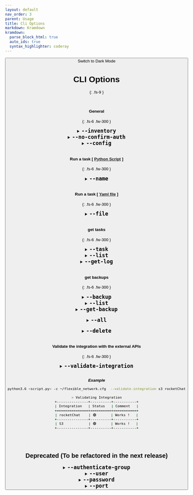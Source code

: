 ```yaml
---
layout: default
nav_order: 3
parent: Usage
title: Cli Options
markdown: Kramdown
kramdown:
  parse_block_html: true
  auto_ids: true
  syntax_highlighter: coderay
---
```


<button class="btn js-toggle-dark-mode">Switch to Dark Mode

<script>
const toggleDarkMode = document.querySelector('.js-toggle-dark-mode');

jtd.addEvent(toggleDarkMode, 'click', function(){
  if (jtd.getTheme() === 'dark') {
    jtd.setTheme('light');
    toggleDarkMode.textContent = 'Switch to Dark Mode';
  } else {
    jtd.setTheme('dark');
    toggleDarkMode.textContent = 'Switch to Light Mode';
  }
});
</script>

# CLI Options
{: .fs-9 }


<br>

#### General
{: .fs-6 .fw-300 }

<details markdown="1" id="--inventory">
  <summary markdown="span"> 
  <b style="font-size:20px"> <code>--inventory</code></b>
  </summary>
   A file that contains the devices to automate

   Optional
   {: .label .label-green }
   
   > This argument overrides the following option in the config file.
   >```ini
   >[general]
   >default_inventory = /etc/flexible-network/hosts
   >```

   ---

</details>


<details markdown="1" id="--no-confirm-auth">
  <summary markdown="span"> 
  <b style="font-size:20px"> <code>--no-confirm-auth</code></b>
  </summary>
  Skip Asking for confirmation if failed to connect to some deivces
  
  Optional
  {: .label .label-green }

  > The dfault Behavior is to ask you for confirmation before proceeding if failed to authenticate to some devices.
</details>


<details markdown="1" id="--config">
  <summary markdown='span'>
  <b style="font-size:20px"> <code>--config</code></b>
  </summary>
  Specify a custom configuration file path (Overrides the default configuration file path)
  
  Optional
  {: .label .label-green }

  > Default configuration file path is `/etc/flexible_network/flexible_network.cfg`

---

</details>

<br>

#### Run a task  [ [Python Script](./library_usage/library.md) ]
{: .fs-6 .fw-300 }

<details markdown="1" id="--name">
  <summary markdown='span'> 
  <b style="font-size:20px"> <code>--name</code></b>
  </summary>
   The task name

   Optional
   {: .label .label-yellow }
   
   > Each script run represents a task, Tasks state are stored in the local directory (small local DB)

   ---

</details>


<br>

#### Run a task  [ [Yaml file](./yaml_usage/yaml_manifest.md) ]
{: .fs-6 .fw-300 }


<details markdown="1" id="--file">
  <summary markdown='span'> 
  <b style="font-size:20px"> <code>--file</code></b>
  </summary>
  Pass a yaml file as input
  
  Optional
  {: .label .label-yellow }

  ---

</details>

<br>

#### get tasks
{: .fs-6 .fw-300 }


<details markdown="1" id="--task">
  <summary markdown='span'>
  <b style="font-size:20px"> <code>--task</code></b>
  </summary>
  Perform operations on finished tasks
  
  required
  {: .label .label-yellow }

---

</details>

<details markdown="1" id="--list">
  <summary markdown='span'>
  <b style="font-size:20px"> <code>--list</code></b>
  </summary>
  List the finished tasks
  
  Optional
  {: .label .label-green }

---

</details>


<details markdown="1" id="--get-log">
  <summary markdown='span'>
  <b style="font-size:20px"> <code>--get-log</code></b>
  </summary>
  Return the log of the task

  Takes the `task ID`
  
  Optional
{: .label .label-green }

---

</details>



<br>

#### get backups
{: .fs-6 .fw-300 }

<details markdown="1" id="--backup">
  <summary markdown='span'> 
  <b style="font-size:20px"> <code>--backup</code></b>
  </summary>
  Perform operations on taken configuration backups
  
  required
  {: .label .label-yellow }

  ---

</details>


<details markdown="1" id="--list-backup">
  <summary markdown='span'> 
  <b style="font-size:20px"> <code>--list</code></b>
  </summary>
  List the taken configuration backups

  Optional
  {: .label .label-green }

---

</details>


<details markdown="1" id="--get-backup">
  <summary markdown='span'> 
  <b style="font-size:20px"> <code>--get-backup</code></b>
  </summary>
  Return the configuration backup for the selected device

  Takes the `backup ID`
  
  Optional
  {: .label .label-green }

---

</details>

<br>

<details markdown="1" id="--all">
  <summary markdown='span'> 
  <b style="font-size:20px"> <code>--all</code></b>
  </summary>
  When listing tasks or backups, it lists the last 15 item by default, to list all use `--all` or `-A` option
  
  Optional
  {: .label .label-green }

---

</details>

<br>

<details markdown="1" id="--delete">
  <summary markdown='span'> 
  <b style="font-size:20px"> <code>--delete</code></b>
  </summary>
  Delete a task or backup

  **Example**
  
```bash
python3 example2.py --task --list

+--------------------------------------+-------------+--------------+----------------+--------------+------------------------+------------+----------+
| id                                   | name        | log format   |   n_of_backups |   n_of_hosts |   n_of_connected_hosts | date       | time     |
+======================================+=============+==============+================+==============+========================+============+==========+
| 5205f5d5-579d-4abd-8097-5a19103d25ec | New Task    | markdown     |              0 |            0 |                      0 | 21-08-2022 | 10:06:55 |
+--------------------------------------+-------------+--------------+----------------+--------------+------------------------+------------+----------+
| c2ca1dc3-3b24-40f0-a1e8-71cb283bb844 |             | markdown     |              0 |            0 |                      0 | 21-08-2022 | 10:07:03 |
+--------------------------------------+-------------+--------------+----------------+--------------+------------------------+------------+----------+
| 792c2635-bb4f-4eef-9c3a-b031226eef6c | New Task    | markdown     |              0 |            1 |                      1 | 21-08-2022 | 10:07:07 |
+--------------------------------------+-------------+--------------+----------------+--------------+------------------------+------------+----------+
| 9252bc8c-1258-479b-9953-8a590cd9ebf8 | new-day     | markdown     |              2 |            1 |                      1 | 21-08-2022 | 10:07:40 |
+--------------------------------------+-------------+--------------+----------------+--------------+------------------------+------------+----------+
| 76d458f1-1cf8-4275-90b4-6d31c61e8b37 | New Task    | markdown     |              0 |            0 |                      0 | 21-08-2022 | 22:27:42 |
+--------------------------------------+-------------+--------------+----------------+--------------+------------------------+------------+----------+
| a56e9835-d777-4360-b673-ef66d7d2d1af | New Task    | markdown     |              0 |            0 |                      0 | 21-08-2022 | 22:27:54 |
+--------------------------------------+-------------+--------------+----------------+--------------+------------------------+------------+----------+
| 7c6c061a-f183-43e3-a3ba-d219d2977044 | New Task    | markdown     |              0 |            1 |                      0 | 21-08-2022 | 22:28:07 |
+--------------------------------------+-------------+--------------+----------------+--------------+------------------------+------------+----------+
| 65fe4a22-f2aa-4815-b675-2d18ef35473f | New Task    | markdown     |              0 |            1 |                      1 | 21-08-2022 | 22:28:18 |
+--------------------------------------+-------------+--------------+----------------+--------------+------------------------+------------+----------+
| a6535ba0-3a62-4054-8c05-af8704845057 | New Task    | markdown     |              0 |            1 |                      1 | 21-08-2022 | 22:31:02 |
+--------------------------------------+-------------+--------------+----------------+--------------+------------------------+------------+----------+
| b0825f73-7a13-42b6-911d-aeb9350c0e6d | New Task    | markdown     |              0 |            1 |                      0 | 21-08-2022 | 22:35:20 |
+--------------------------------------+-------------+--------------+----------------+--------------+------------------------+------------+----------+
| 99e40d7b-3e99-4de0-8093-b3c2d0b083ea | New Task    | markdown     |              0 |            1 |                      1 | 21-08-2022 | 22:35:28 |
+--------------------------------------+-------------+--------------+----------------+--------------+------------------------+------------+----------+
| 83269073-9753-4029-8712-773f6196fd04 | New Task    | markdown     |              1 |            1 |                      1 | 21-08-2022 | 22:37:48 |
+--------------------------------------+-------------+--------------+----------------+--------------+------------------------+------------+----------+
| 063c81c6-fe7d-4cbf-a14e-c061b5de8f18 | Test task   | txt          |              0 |            1 |                      0 | 22-08-2022 | 22:52:16 |
+--------------------------------------+-------------+--------------+----------------+--------------+------------------------+------------+----------+
| 37c06183-c5a9-44d3-b4bd-34138b5c1e89 | Test task 2 | txt          |              0 |            1 |                      0 | 22-08-2022 | 22:56:45 |
+--------------------------------------+-------------+--------------+----------------+--------------+------------------------+------------+----------+
| 26678911-2ef6-4ba9-bbfa-caabcb929bb8 | Test task   | txt          |              2 |            1 |                      1 | 24-08-2022 | 08:11:22 |
+--------------------------------------+-------------+--------------+----------------+--------------+------------------------+------------+----------+

python3 example2.py --task --delete 26678911-2ef6-4ba9-bbfa-caabcb929bb8
# INFO -- task with name 'Test task' deleted successfully
```

```bash
python3 example2.py --backup --list

+--------------------------------------+-------------+--------------+----------+------------+------------+----------+
| id                                   | comment     | host         | target   | status     | date       | time     |
+======================================+=============+==============+==========+============+============+==========+
| 92c5d552-5366-45fc-8051-1820b0907a6a | test backup | 192.168.4.49 | local    | 🟢 success | 19-08-2022 | 19:10:14 |
+--------------------------------------+-------------+--------------+----------+------------+------------+----------+
| 7a1fd365-a9d4-4d3e-bc2f-774008bbbe33 | Test backup | 192.168.4.49 | local    | 🟢 success | 19-08-2022 | 19:53:25 |
+--------------------------------------+-------------+--------------+----------+------------+------------+----------+
| 6768c9c4-6fb8-4a62-bd2d-a987d62f7958 | Test backup | 192.168.4.49 | local    | 🔴 failed  | 19-08-2022 | 19:57:22 |
+--------------------------------------+-------------+--------------+----------+------------+------------+----------+
| 78248920-6945-49d5-a2b8-b1be18c49b48 | Test backup | 192.168.4.49 | local    | 🟢 success | 19-08-2022 | 19:59:32 |
+--------------------------------------+-------------+--------------+----------+------------+------------+----------+
| ed0820b8-d995-4fda-8306-3abe88857461 | Test backup | 192.168.4.49 | local    | 🟢 success | 19-08-2022 | 20:05:33 |
+--------------------------------------+-------------+--------------+----------+------------+------------+----------+
| 7a3b64a8-90c8-4246-85eb-d852fd3a2685 | Test        | 192.168.4.49 | local    | 🟢 success | 20-08-2022 | 18:13:50 |
+--------------------------------------+-------------+--------------+----------+------------+------------+----------+
| e44405ce-ced3-4637-b0ae-916bd12ab7cc | test backup | 192.168.4.49 | local    | 🟢 success | 20-08-2022 | 18:13:52 |
+--------------------------------------+-------------+--------------+----------+------------+------------+----------+
| 783219c2-e4f7-4e25-8c48-fdea80a5ae51 | Test        | 192.168.4.49 | local    | 🟢 success | 20-08-2022 | 18:34:06 |
+--------------------------------------+-------------+--------------+----------+------------+------------+----------+
| aa7f8bc4-5c86-4341-b962-b1270fa3ca0b | test backup | 192.168.4.49 | local    | 🟢 success | 20-08-2022 | 18:34:08 |
+--------------------------------------+-------------+--------------+----------+------------+------------+----------+
| 393c36ae-3d3c-4093-b62b-0aac29a502a9 | Test backup | 192.168.4.49 | local    | 🟢 success | 20-08-2022 | 18:37:40 |
+--------------------------------------+-------------+--------------+----------+------------+------------+----------+
| 1354d07f-ac1e-4028-85a0-5797f092d3ca | Test        | 192.168.4.49 | local    | 🟢 success | 21-08-2022 | 10:07:45 |
+--------------------------------------+-------------+--------------+----------+------------+------------+----------+
| d6a3295f-d966-4f56-a462-c495e2c5378b | test backup | 192.168.4.49 | local    | 🟢 success | 21-08-2022 | 10:07:48 |
+--------------------------------------+-------------+--------------+----------+------------+------------+----------+
| 0fea8f3d-3521-4091-974f-e4ad02ad26f9 | Test backup | 192.168.4.49 | local    | 🟢 success | 21-08-2022 | 22:38:00 |
+--------------------------------------+-------------+--------------+----------+------------+------------+----------+
| 305678fe-a79f-4e6b-96c1-b1f01436a339 | Test        | 192.168.4.49 | local    | 🟢 success | 24-08-2022 | 08:11:28 |
+--------------------------------------+-------------+--------------+----------+------------+------------+----------+
| 34437355-ebb5-4dd5-9eae-b08006a11379 | test backup | 192.168.4.49 | local    | 🟢 success | 24-08-2022 | 08:11:30 |
+--------------------------------------+-------------+--------------+----------+------------+------------+----------+

python3 example2.py --backup --delete 305678fe-a79f-4e6b-96c1-b1f01436a339
# INFO -- backup with comment 'Test' deleted successfully, Host: 192.168.4.49 , Target: local
```

  
  Optional
  {: .label .label-green }

---

</details>

<br>

#### Validate the integration with the external APIs
{: .fs-6 .fw-300 }

<details markdown="1" id="--validate-integration">
  <summary markdown='span'> 
  <b style="font-size:20px"> <code>--validate-integration</code></b>
  </summary>
   Validate the communication with any of the supported API Integrations eg. test to authenticate (And validate permissions if needed).

  Optional
  {: .label .label-green }

  * ***Supported Options***
      * `cyberArk`
      * `rocketChat`
      * `s3`

  ---

</details>

<br>

_**Example**_

```bash
python3.6 <script.py> -c ~/flexible_network.cfg  --validate-integration s3 rocketChat

> Validating Integration
+---------------+----------+-----------+
| Integration   | Status   | Comment   |
+===============+==========+===========+
| rocketChat    | 🟢       | Works !   |
+---------------+----------+-----------+
| S3            | 🟢       | Works !   |
+---------------+----------+-----------+
```


<br>

<br>

## Deprecated (To be refactored in the next release)


<details markdown="1" id="--authenticate-group">
  <summary markdown="span"> 
  <b style="font-size:20px"> <code>--authenticate-group</code></b>
  </summary>
   Provide an inventory group to authenticate
   
   Optional
   {: .label .label-green }



> **Note:** this option requires to specify the [`--user`](#--user) & [`--password`](#--password)  arguments 

> Example
```java
python3.6 test1.py -n task1 \
   --config user/flexible_network.cfg \
   --inventory user/hosts \
   --authenticate-group works \
   --user orange --password cisco1 --port 1113
```


<br>

<br>

-> This will update the `devices_dct` & `connected_devices_dct` attributes in the `Terminal_Task` class (Which you can access after you instantiate an instance of the class)

```python
task = Terminal_Task()

# A dict that contains ONLY the connected devices
task.connected_devices_dct

# A dict that contails ALL the devices (including ones that failed to authenticate)
task.devices_dct
```

---

</details>


<details markdown="1" id="--user">
  <summary markdown='span'> 
  <b style="font-size:20px"> <code>--user</code></b>
  </summary>
  The user to authenticate the group with

  Optional
  {: .label .label-green }

  ---

</details>


<details markdown="1" id="--password">
  <summary markdown='span'> 
  <b style="font-size:20px"> <code>--password</code></b>
  </summary>
  The password to authenticate the group with

  Optional
  {: .label .label-green }

  ---

</details>


<details markdown="1" id="--port">
  <summary markdown='span'>
  <b style="font-size:20px"> <code>--port</code></b>
  </summary>
  The port to use to connect to the group.

  Optional
  {: .label .label-green }

  > default port is `22`

  ---

</details>